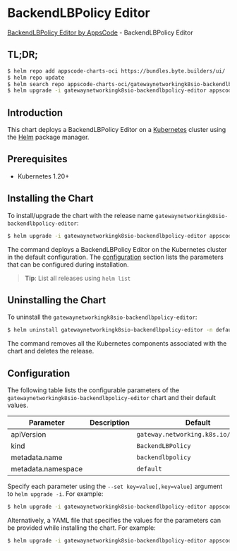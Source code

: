 # BackendLBPolicy Editor

[BackendLBPolicy Editor by AppsCode](https://byte.builders) - BackendLBPolicy Editor

## TL;DR;

```bash
$ helm repo add appscode-charts-oci https://bundles.byte.builders/ui/
$ helm repo update
$ helm search repo appscode-charts-oci/gatewaynetworkingk8sio-backendlbpolicy-editor --version=v0.5.0
$ helm upgrade -i gatewaynetworkingk8sio-backendlbpolicy-editor appscode-charts-oci/gatewaynetworkingk8sio-backendlbpolicy-editor -n default --create-namespace --version=v0.5.0
```

## Introduction

This chart deploys a BackendLBPolicy Editor on a [Kubernetes](http://kubernetes.io) cluster using the [Helm](https://helm.sh) package manager.

## Prerequisites

- Kubernetes 1.20+

## Installing the Chart

To install/upgrade the chart with the release name `gatewaynetworkingk8sio-backendlbpolicy-editor`:

```bash
$ helm upgrade -i gatewaynetworkingk8sio-backendlbpolicy-editor appscode-charts-oci/gatewaynetworkingk8sio-backendlbpolicy-editor -n default --create-namespace --version=v0.5.0
```

The command deploys a BackendLBPolicy Editor on the Kubernetes cluster in the default configuration. The [configuration](#configuration) section lists the parameters that can be configured during installation.

> **Tip**: List all releases using `helm list`

## Uninstalling the Chart

To uninstall the `gatewaynetworkingk8sio-backendlbpolicy-editor`:

```bash
$ helm uninstall gatewaynetworkingk8sio-backendlbpolicy-editor -n default
```

The command removes all the Kubernetes components associated with the chart and deletes the release.

## Configuration

The following table lists the configurable parameters of the `gatewaynetworkingk8sio-backendlbpolicy-editor` chart and their default values.

|     Parameter      | Description |                     Default                     |
|--------------------|-------------|-------------------------------------------------|
| apiVersion         |             | <code>gateway.networking.k8s.io/v1alpha2</code> |
| kind               |             | <code>BackendLBPolicy</code>                    |
| metadata.name      |             | <code>backendlbpolicy</code>                    |
| metadata.namespace |             | <code>default</code>                            |


Specify each parameter using the `--set key=value[,key=value]` argument to `helm upgrade -i`. For example:

```bash
$ helm upgrade -i gatewaynetworkingk8sio-backendlbpolicy-editor appscode-charts-oci/gatewaynetworkingk8sio-backendlbpolicy-editor -n default --create-namespace --version=v0.5.0 --set apiVersion=gateway.networking.k8s.io/v1alpha2
```

Alternatively, a YAML file that specifies the values for the parameters can be provided while
installing the chart. For example:

```bash
$ helm upgrade -i gatewaynetworkingk8sio-backendlbpolicy-editor appscode-charts-oci/gatewaynetworkingk8sio-backendlbpolicy-editor -n default --create-namespace --version=v0.5.0 --values values.yaml
```

